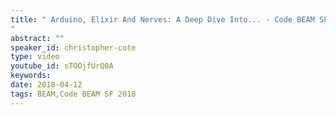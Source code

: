 ```yaml
---
title: " Arduino, Elixir And Nerves: A Deep Dive Into... - Code BEAM SF 2018
"
abstract: ""
speaker_id: christopher-cote
type: video
youtube_id: sTOOjfUrQ0A
keywords: 
date: 2018-04-12
tags: BEAM,Code BEAM SF 2018
---
```


